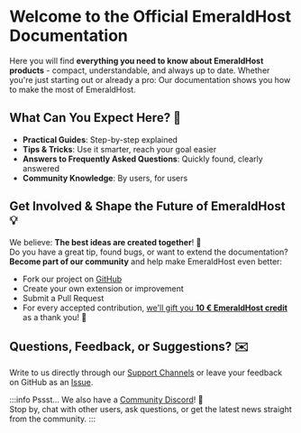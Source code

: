 # Welcome to the Official EmeraldHost Documentation

Here you will find **everything you need to know about EmeraldHost products** - compact, understandable, and always up to date. Whether you're just starting out or already a pro: Our documentation shows you how to make the most of EmeraldHost.

## What Can You Expect Here? 🚀

- **Practical Guides**: Step-by-step explained
- **Tips & Tricks**: Use it smarter, reach your goal easier
- **Answers to Frequently Asked Questions**: Quickly found, clearly answered
- **Community Knowledge**: By users, for users

## Get Involved & Shape the Future of EmeraldHost 💡

We believe: **The best ideas are created together**! 🙋  
Do you have a great tip, found bugs, or want to extend the documentation? **Become part of our community** and help make EmeraldHost even better:

- Fork our project on [GitHub](https://github.com/emeraldhost/documentation)
- Create your own extension or improvement
- Submit a Pull Request
- For every accepted contribution, <ins>we'll gift you <b>10 € EmeraldHost credit</b></ins> as a thank you! 🤝

## Questions, Feedback, or Suggestions? ✉️

Write to us directly through our [Support Channels](https://emeraldhost.de/en/support) or leave your feedback on GitHub as an [Issue](https://github.com/emeraldhost/documentation/issues).

:::info Pssst... We also have a [Community Discord](https://discord.emeraldhost.de/)! 🤫  
Stop by, chat with other users, ask questions, or get the latest news straight from the community.
:::
